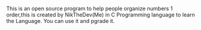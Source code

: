 This is an open source program to help people organize numbers 1 order,this is created by NikTheDev(Me) in C Programming language to learn the Language.
You can use it and pgrade it.
